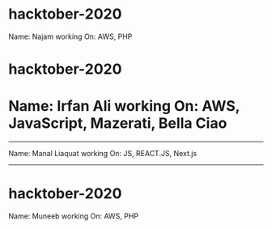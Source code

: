 # hacktober-2020
Name: Najam
working On: AWS, PHP



# hacktober-2020
Name: Irfan Ali
working On: AWS, JavaScript, Mazerati, Bella Ciao
=======
___________________________________

Name: Manal Liaquat
working On: JS, REACT.JS, Next.js

-------------


# hacktober-2020
Name: Muneeb
working On: AWS, PHP


